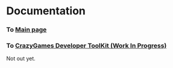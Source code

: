 # Documentation
### To [Main page](https://softedco.github.io)
### To [CrazyGames Developer ToolKit (Work In Progress)](https://softedco.github.io/CrazyGamesDeveloperToolKit)
Not out yet.
